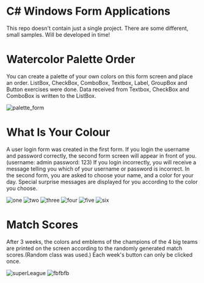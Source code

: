 # C# Windows Form Applications
This repo doesn't contain just a single project. There are some different, small samples. Will be developed in time!

# Watercolor Palette Order

You can create a palette of your own colors on this form screen and place an order. ListBox, CheckBox, ComboBox, Textbox, Label, GroupBox and Button exercises were done. Data received from Textbox, CheckBox and ComboBox is written to the ListBox.

![palette_form](https://user-images.githubusercontent.com/71151015/101999058-1c50c000-3cea-11eb-92a5-a95a9010e2c5.PNG)


# What Is Your Colour

A user login form was created in the first form. If you login the username and password correctly, the second form screen will appear in front of you. (username: admin password: 123) If you login incorrectly, you will receive a message telling you which of your username or password is incorrect. In the second form, you are asked to choose your name, and a color for your day. Special surprise messages are displayed for you according to the color you choose.

![one](https://user-images.githubusercontent.com/71151015/102026022-b8430000-3dac-11eb-8d21-caa93338a629.PNG)
![two](https://user-images.githubusercontent.com/71151015/102026030-be38e100-3dac-11eb-88cb-50b703704284.PNG)
![three](https://user-images.githubusercontent.com/71151015/102026031-c09b3b00-3dac-11eb-8478-a0521d24e30f.PNG)
![four](https://user-images.githubusercontent.com/71151015/102026033-c264fe80-3dac-11eb-849a-5c664ba02e50.PNG)
![five](https://user-images.githubusercontent.com/71151015/102026035-c3962b80-3dac-11eb-9a07-45c4583a415c.PNG)
![six](https://user-images.githubusercontent.com/71151015/102026037-c5f88580-3dac-11eb-9d51-2bf671fb6965.PNG)

# Match Scores

After 3 weeks, the colors and emblems of the champions of the 4 big teams are printed on the screen according to the randomly generated match scores.(Random class was used.) Each week's button can only be clicked once.

![superLeague](https://user-images.githubusercontent.com/71151015/102262505-4097e100-3f24-11eb-9cb8-77873db1466e.PNG)
![fbfbfb](https://user-images.githubusercontent.com/71151015/102262516-442b6800-3f24-11eb-9dc6-e50b653d21fc.PNG)

